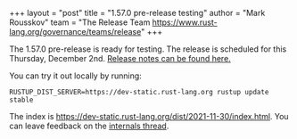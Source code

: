 +++
layout = "post"
title = "1.57.0 pre-release testing"
author = "Mark Rousskov"
team = "The Release Team <https://www.rust-lang.org/governance/teams/release>"
+++

The 1.57.0 pre-release is ready for testing. The release is scheduled for this
Thursday, December 2nd. [Release notes can be found here.][relnotes]

You can try it out locally by running:

```plain
RUSTUP_DIST_SERVER=https://dev-static.rust-lang.org rustup update stable
```

The index is <https://dev-static.rust-lang.org/dist/2021-11-30/index.html>. You
can leave feedback on the [internals thread][internals].

[relnotes]: https://github.com/rust-lang/rust/blob/master/RELEASES.md#version-1570-2021-12-02
[internals]: https://internals.rust-lang.org/t/rust-1-57-0-prerelease-testing/15690
